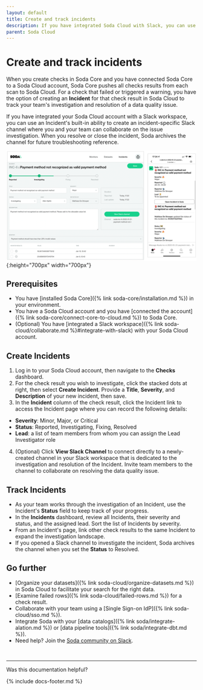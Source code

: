 ```yaml
---
layout: default
title: Create and track incidents
description: If you have integrated Soda Cloud with Slack, you can use an Incident’s built-in ability to create a channel that your team can use to investigate an issue.
parent: Soda Cloud
---
```


# Create and track incidents <!--Linked to UI, access Shlink-->

When you create checks in Soda Core and you have connected Soda Core to a Soda Cloud account, Soda Core pushes all checks results from each scan to Soda Cloud. For a check that failed or triggered a warning, you have the option of creating an **Incident** for that check result in Soda Cloud to track your team's investigation and resolution of a data quality issue. 

If you have integrated your Soda Cloud account with a Slack workspace, you can use an Incident's built-in ability to create an incident-specific Slack channel where you and your team can collaborate on the issue investigation. When you resolve or close the incident, Soda archives the channel for future troubleshooting reference.

![incidents](/assets/images/incidents.png){:height="700px" width="700px"}

## Prerequisites
* You have [installed Soda Core]({% link soda-core/installation.md %}) in your environment.
* You have a Soda Cloud account and you have [connected the account]({% link soda-core/connect-core-to-cloud.md %}) to Soda Core.
* (Optional) You have [integrated a Slack workspace]({% link soda-cloud/collaborate.md %}#integrate-with-slack) with your Soda Cloud account. 

## Create Incidents

1. Log in to your Soda Cloud account, then navigate to the **Checks** dashboard. 
2. For the check result you wish to investigate, click the stacked dots at right, then select **Create Incident**. Provide a **Title**, **Severity**, and **Description** of your new incident, then save. 
3. In the **Incident** column of the check result, click the Incident link to access the Incident page where you can record the following details:
* **Severity**: Minor, Major, or Critical
* **Status**: Reported, Investigating, Fixing, Resolved
* **Lead**: a list of team members from whom you can assign the Lead Investigator role
4. (Optional) Click **View Slack Channel** to connect directly to a newly-created channel in your Slack workspace that is dedicated to the investigation and resolution of the Incident. Invite team members to the channel to collaborate on resolving the data quality issue. 

## Track Incidents

* As your team works through the investigation of an Incident, use the Incident's **Status** field to keep track of your progress. 
* In the **Incidents** dashboard, review all Incidents, their severity and status, and the assigned lead. Sort the list of Incidents by severity.
* From an Incident's page, link other check results to the same Incident to expand the investigation landscape.
* If you opened a Slack channel to investigate the incident, Soda archives the channel when you set the **Status** to Resolved.



## Go further

* [Organize your datasets]({% link soda-cloud/organize-datasets.md %}) in Soda Cloud to facilitate your search for the right data.
* [Examine failed rows]({% link soda-cloud/failed-rows.md %}) for a check result.
* Collaborate with your team using a [Single Sign-on IdP]({% link soda-cloud/sso.md %}).
* Integrate Soda with your [data catalogs]({% link soda/integrate-alation.md %}) or [data pipeline tools]({% link soda/integrate-dbt.md %}).
* Need help? Join the <a href="http://community.soda.io/slack" target="_blank"> Soda community on Slack</a>.
<br />

---

Was this documentation helpful?

<!-- LikeBtn.com BEGIN -->
<span class="likebtn-wrapper" data-theme="tick" data-i18n_like="Yes" data-ef_voting="grow" data-show_dislike_label="true" data-counter_zero_show="true" data-i18n_dislike="No"></span>
<script>(function(d,e,s){if(d.getElementById("likebtn_wjs"))return;a=d.createElement(e);m=d.getElementsByTagName(e)[0];a.async=1;a.id="likebtn_wjs";a.src=s;m.parentNode.insertBefore(a, m)})(document,"script","//w.likebtn.com/js/w/widget.js");</script>
<!-- LikeBtn.com END -->

{% include docs-footer.md %}